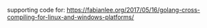 supporting code for: https://fabianlee.org/2017/05/16/golang-cross-compiling-for-linux-and-windows-platforms/
